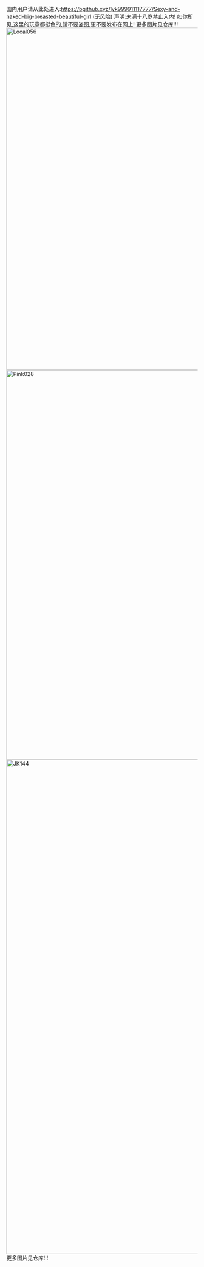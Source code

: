 国内用户请从此处进入:https://bgithub.xyz/lyk999911117777/Sexy-and-naked-big-breasted-beautiful-girl  (无风险)
声明:未满十八岁禁止入内!
                              如你所见,这里的玩意都挺色的,请不要盗图,更不要发布在网上!      更多图片见仓库!!!
<img width="1700" height="900" alt="Local056" src="https://github.com/user-attachments/assets/e7f249e6-6dc2-43bc-aca4-4f8d0f36d702" />
<img width="1024" height="1024" alt="Pink028" src="https://github.com/user-attachments/assets/e1ecc66e-8580-4325-ae59-f25acc327380" />
<img width="849" height="1300" alt="JK144" src="https://github.com/user-attachments/assets/dfff0719-5f96-4770-8733-67d899854951" />
更多图片见仓库!!!
